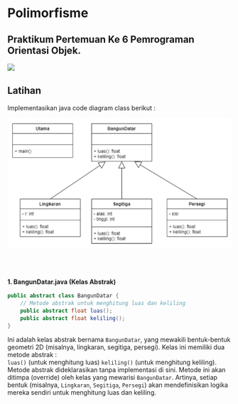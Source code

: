# Polimorfisme
## Praktikum Pertemuan Ke 6 Pemrograman Orientasi Objek.
<img src=https://raw.githubusercontent.com/bablubambal/All_logo_and_pictures/1ac69ce5fbc389725f16f989fa53c62d6e1b4883/programming%20languages/java.svg width="120px">

## Latihan
Implementasikan
java code diagram
class berikut :

![img](P6/assets/soal.png)

<br> <br>

<b>1. BangunDatar.java (Kelas Abstrak)</b>

``` java
public abstract class BangunDatar {
    // Metode abstrak untuk menghitung luas dan keliling
    public abstract float luas();
    public abstract float keliling();
}

```

Ini adalah kelas abstrak bernama ```BangunDatar```, yang mewakili bentuk-bentuk geometri 2D (misalnya, lingkaran, segitiga, persegi).
Kelas ini memiliki dua metode abstrak : <br>
```luas()``` (untuk menghitung luas)
```keliling()``` (untuk menghitung keliling).
Metode abstrak dideklarasikan tanpa implementasi di sini. Metode ini akan ditimpa (override) oleh kelas yang mewarisi ```BangunDatar```. Artinya, setiap bentuk (misalnya, ```Lingkaran```, ```Segitiga```, ```Persegi```) akan mendefinisikan logika mereka sendiri untuk menghitung luas dan keliling.
